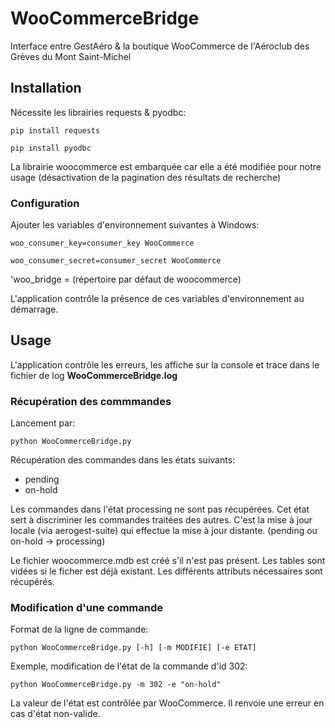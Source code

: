 # WooCommerceBridge
Interface entre GestAéro &amp; la boutique WooCommerce de l'Aéroclub des Grèves du Mont Saint-Michel

## Installation
Nécessite les librairies requests & pyodbc:
   
`pip install requests`

`pip install pyodbc`

La librairie woocommerce est embarquée car elle a été modifiée pour notre usage (désactivation de la pagination des résultats de recherche)

### Configuration
Ajouter les variables d'environnement suivantes à Windows:

`woo_consumer_key=consumer_key WooCommerce`

`woo_consumer_secret=consumer_secret WooCommerce`

'woo_bridge = (répertoire par défaut de woocommerce)

L'application contrôle la présence de ces variables d'environnement au démarrage.

## Usage
L'application contrôle les erreurs, les affiche sur la console et trace dans le fichier de log **WooCommerceBridge.log**

### Récupération des commmandes
Lancement par:

`python WooCommerceBridge.py`

Récupération des commandes dans les états suivants: 

- pending
- on-hold

Les commandes dans l'état processing ne sont pas récupérées.
Cet état sert à discriminer les commandes traitées des autres.
C'est la mise à jour locale (via aerogest-suite) qui effectue la mise à jour distante. (pending ou on-hold -> processing)

Le fichier woocommerce.mdb est créé s'il n'est pas présent. Les tables sont vidées si le ficher est déjà existant. Les différents attributs nécessaires sont récupérés.

### Modification d'une commande
Format de la ligne de commande: 
 
`python WooCommerceBridge.py [-h] [-m MODIFIE] [-e ETAT]`

Exemple, modification de l'état de la commande d'id 302:

`python WooCommerceBridge.py -m 302 -e "on-hold"`

La valeur de l'état est contrôlée par WooCommerce. Il renvoie une erreur en cas d'état non-valide.
